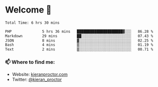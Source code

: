 # Welcome 🦘

<!--START_SECTION:waka-->

```txt
Total Time: 6 hrs 30 mins

PHP              5 hrs 36 mins   █████████████████████▓░░░   86.28 %
Markdown         29 mins         ██░░░░░░░░░░░░░░░░░░░░░░░   07.43 %
JSON             8 mins          ▓░░░░░░░░░░░░░░░░░░░░░░░░   02.25 %
Bash             4 mins          ▒░░░░░░░░░░░░░░░░░░░░░░░░   01.19 %
Text             2 mins          ▒░░░░░░░░░░░░░░░░░░░░░░░░   00.71 %
```

<!--END_SECTION:waka-->

### 📫 Where to find me:

-   Website: [kieranproctor.com](https://kieranproctor.com/)
-   Twitter: [@kieran_proctor](https://twitter.com/kieran_proctor)
